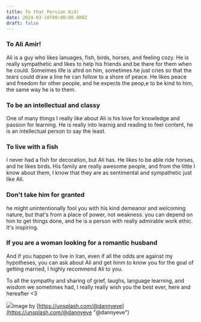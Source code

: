 ```yaml
---
title: To that Persian Kid!
date: 2024-03-10T00:00:00.000Z
draft: false
---
```


### To Ali Amir!

Ali is a guy who likes lanuages, fish, birds, horses, and feeling cozy. He is really sympathetic and likes to help his friends and be there for them when he could. Someimes life is ahrd on him, sometimes he just cries so that the tears could draw a line he can follow to a shore of peace. He likes peace and freedom for other people, and he expects the peop,e to be kind to him, the same way he is to them.

### To be an intellectual and classy

One of many things I really like about Ali is his love for knowledge and passion for learning. He is really into learnig and reading to feel content, he is an intellectual person to say the least.

### To live with a fish

I never had a fish for decoration, but Ali has. He likes to be able ride horses, and he likes birds. His family are really awesome people, and from the little I know about them, I know that they are as sentimental and sympathetic just like Ali.

### Don't take him for granted

he might unintentionally fool you with his kind demeanor and welcoming nature, but that's from a place of power, not weakness. you can depend on him to get things done, and he is a person with really admirable work ethic. It's inspiring.

### If you are a woman looking for a romantic husband

And if you happen to live in Iran, even if all the odds are against my hypotheses, you can ask about Ali and get hinm to know you for the goal of getting married, I highly recommend Ali to you.

To all the sympathy and sharing of grief, laughs, language learning, and wisdom we sometimes had, I really really wish you the best ever, here and hereafter \<3

![](/images/daoudi-aissa-absT1BNRDAI-unsplash.jpg)Image by [https://unsplash.com/@dannyeve](https://unsplash.com/@dannyeve "@dannyeve")
